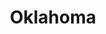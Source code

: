 ---
title: Oklahoma
slug: oklahoma
updated-on: '2024-05-30T13:52:36.906Z'
created-on: '2024-05-30T13:37:21.697Z'
published-on: '2024-05-30T13:54:32.469Z'
f_city-state:
- cms/city/tulsa-ok.md
- cms/city/muskogee-ok.md
- cms/city/pryor-ok.md
- cms/city/claremore-ok.md
- cms/city/muldrow-ok.md
- cms/city/roland-ok.md
- cms/city/lawton-ok.md
- cms/city/shawnee-ok.md
- cms/city/poteau-ok.md
- cms/city/norman-ok.md
- cms/city/okmulgee-ok.md
- cms/city/mustang-ok.md
- cms/city/wagoner-ok.md
- cms/city/yukon-ok.md
- cms/city/skiatook-ok.md
- cms/city/duncan-ok.md
- cms/city/glenpool-ok.md
- cms/city/owasso-ok.md
- cms/city/catoosa-ok.md
- cms/city/sallisaw-ok.md
- cms/city/edmond-ok.md
- cms/city/sapulpa-ok.md
- cms/city/idabel-ok.md
- cms/city/tahlequah-ok.md
- cms/city/broken-arrow-ok.md
- cms/city/sand-springs-ok.md
- cms/city/bartlesville-ok.md
- cms/city/ponca-city-ok.md
- cms/city/ardmore-ok.md
- cms/city/chickasha-ok.md
- cms/city/madill-ok.md
- cms/city/enid-ok.md
- cms/city/anadarko-ok.md
- cms/city/coweta-ok.md
- cms/city/ada-ok.md
- cms/city/mcalester-ok.md
- cms/city/moore-ok.md
- cms/city/durant-ok.md
- cms/city/stillwater-ok.md
- cms/city/miami-ok.md
- cms/city/reno-ok.md
- cms/city/warr-acres-ok.md
- cms/city/mcalester-ok.md
- cms/city/vinita-ok.md
- cms/city/purcell-ok.md
- cms/city/altus-ok.md
- cms/city/grove-ok.md
- cms/city/bethany-ok.md
- cms/city/paden-ok.md
- cms/city/checotah-ok.md
- cms/city/bixby-ok.md
- cms/city/hinton-ok.md
- cms/city/avant-ok.md
- cms/city/guymon-ok.md
- cms/city/cleveland-ok.md
- cms/city/spiro-ok.md
- cms/city/pocola-ok.md
- cms/city/cheyenne-ok.md
- cms/city/talihina-ok.md
- cms/city/kingfisher-ok.md
f_locations:
- cms/payday-loans/.md
layout: '[state].html'
tags: state
---